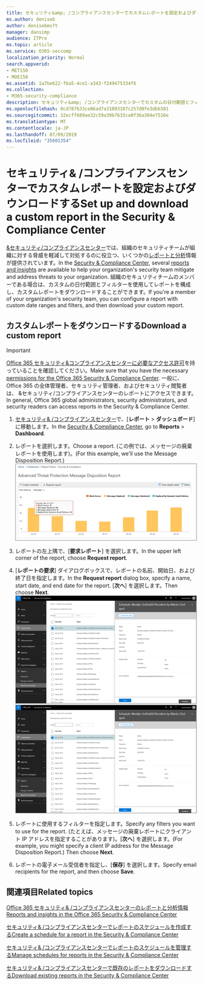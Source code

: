 ```yaml
---
title: セキュリティ&amp; /コンプライアンスセンターでカスタムレポートを設定およびダウンロードする
ms.author: deniseb
author: denisebmsft
manager: dansimp
audience: ITPro
ms.topic: article
ms.service: O365-seccomp
localization_priority: Normal
search.appverid:
- MET150
- MOE150
ms.assetid: 1a7be622-f6a5-4ce1-a343-f249475334f6
ms.collection:
- M365-security-compliance
description: セキュリティ&amp; /コンプライアンスセンターでカスタムの日付範囲とフィルターを使用してレポートを設定およびダウンロードする方法について説明します。
ms.openlocfilehash: 0cd787b33ce86ad7a31093107c257d0fe3dbb381
ms.sourcegitcommit: 32ecff689ae32c59a39b7633ca0f36a304e7516e
ms.translationtype: MT
ms.contentlocale: ja-JP
ms.lasthandoff: 07/09/2019
ms.locfileid: "35601354"
---
```

# <a name="set-up-and-download-a-custom-report-in-the-security-amp-compliance-center"></a><span data-ttu-id="8c702-103">セキュリティ&amp; /コンプライアンスセンターでカスタムレポートを設定およびダウンロードする</span><span class="sxs-lookup"><span data-stu-id="8c702-103">Set up and download a custom report in the Security &amp; Compliance Center</span></span>

<span data-ttu-id="8c702-104">[ &amp;セキュリティ/コンプライアンスセンター](https://protection.office.com)では、組織のセキュリティチームが組織に対する脅威を軽減して対処するのに役立つ、いくつかの[レポートと分析](reports-and-insights-in-security-and-compliance.md)情報が提供されています。</span><span class="sxs-lookup"><span data-stu-id="8c702-104">In the [Security &amp; Compliance Center](https://protection.office.com), several [reports and insights](reports-and-insights-in-security-and-compliance.md) are available to help your organization's security team mitigate and address threats to your organization.</span></span> <span data-ttu-id="8c702-105">組織のセキュリティチームのメンバーである場合は、カスタムの日付範囲とフィルターを使用してレポートを構成し、カスタムレポートをダウンロードすることができます。</span><span class="sxs-lookup"><span data-stu-id="8c702-105">If you're a member of your organization's security team, you can configure a report with custom date ranges and filters, and then download your custom report.</span></span> 
  
## <a name="download-a-custom-report"></a><span data-ttu-id="8c702-106">カスタムレポートをダウンロードする</span><span class="sxs-lookup"><span data-stu-id="8c702-106">Download a custom report</span></span>

> [!IMPORTANT]
> <span data-ttu-id="8c702-107">[Office 365 セキュリティ&amp;コンプライアンスセンターに必要なアクセス許可](permissions-in-the-security-and-compliance-center.md)を持っていることを確認してください。</span><span class="sxs-lookup"><span data-stu-id="8c702-107">Make sure that you have the necessary [permissions for the Office 365 Security &amp; Compliance Center](permissions-in-the-security-and-compliance-center.md).</span></span> <span data-ttu-id="8c702-108">一般に、Office 365 の全体管理者、セキュリティ管理者、およびセキュリティ閲覧者は、 &amp;セキュリティ/コンプライアンスセンターのレポートにアクセスできます。</span><span class="sxs-lookup"><span data-stu-id="8c702-108">In general, Office 365 global administrators, security administrators, and security readers can access reports in the Security &amp; Compliance Center.</span></span> 
  
1. <span data-ttu-id="8c702-109">[セキュリティ&amp; /コンプライアンスセンター](https://protection.office.com)で、[**レポート** \> **ダッシュボード**] に移動します。</span><span class="sxs-lookup"><span data-stu-id="8c702-109">In the [Security &amp; Compliance Center](https://protection.office.com), go to **Reports** \> **Dashboard**.</span></span>
    
2. <span data-ttu-id="8c702-110">レポートを選択します。</span><span class="sxs-lookup"><span data-stu-id="8c702-110">Choose a report.</span></span> <span data-ttu-id="8c702-111">(この例では、メッセージの廃棄レポートを使用します)。</span><span class="sxs-lookup"><span data-stu-id="8c702-111">(For this example, we'll use the Message Disposition Report.)</span></span><br/>![レポートをダウンロードするための要求レポートを選択する](media/b566925d-b9d9-453d-9bdd-f2637c7ba140.png)
  
3. <span data-ttu-id="8c702-113">レポートの左上隅で、[**要求レポート**] を選択します。</span><span class="sxs-lookup"><span data-stu-id="8c702-113">In the upper left corner of the report, choose **Request report**.</span></span>
    
4. <span data-ttu-id="8c702-114">[**レポートの要求**] ダイアログボックスで、レポートの名前、開始日、および終了日を指定します。</span><span class="sxs-lookup"><span data-stu-id="8c702-114">In the **Request report** dialog box, specify a name, start date, and end date for the report.</span></span> <span data-ttu-id="8c702-115">[**次へ**] を選択します。</span><span class="sxs-lookup"><span data-stu-id="8c702-115">Then choose **Next**.</span></span><br/><span data-ttu-id="8c702-116">![セキュリティ&amp; /コンプライアンスセンターで、[レポート\>レポート] を選択してダウンロードします。](media/65e625f5-c98c-49fc-9c1f-8c80ec8308fd.png)</span><span class="sxs-lookup"><span data-stu-id="8c702-116">![In the Security &amp; Compliance Center, choose Reports \> Reports for download](media/65e625f5-c98c-49fc-9c1f-8c80ec8308fd.png)</span></span>
  
5. <span data-ttu-id="8c702-117">レポートに使用するフィルターを指定します。</span><span class="sxs-lookup"><span data-stu-id="8c702-117">Specify any filters you want to use for the report.</span></span> <span data-ttu-id="8c702-118">(たとえば、メッセージの廃棄レポートにクライアント IP アドレスを指定することがあります)。[**次へ**] を選択します。</span><span class="sxs-lookup"><span data-stu-id="8c702-118">(For example, you might specify a client IP address for the Message Disposition Report.) Then choose **Next**.</span></span>
    
6. <span data-ttu-id="8c702-119">レポートの電子メール受信者を指定し、[**保存**] を選択します。</span><span class="sxs-lookup"><span data-stu-id="8c702-119">Specify email recipients for the report, and then choose **Save**.</span></span>
    
## <a name="related-topics"></a><span data-ttu-id="8c702-120">関連項目</span><span class="sxs-lookup"><span data-stu-id="8c702-120">Related topics</span></span>

[<span data-ttu-id="8c702-121">Office 365 セキュリティ&amp; /コンプライアンスセンターのレポートと分析情報</span><span class="sxs-lookup"><span data-stu-id="8c702-121">Reports and insights in the Office 365 Security &amp; Compliance Center</span></span>](reports-and-insights-in-security-and-compliance.md)
  
[<span data-ttu-id="8c702-122">セキュリティ&amp; /コンプライアンスセンターでレポートのスケジュールを作成する</span><span class="sxs-lookup"><span data-stu-id="8c702-122">Create a schedule for a report in the Security &amp; Compliance Center</span></span>](create-a-schedule-for-a-report.md)
  
[<span data-ttu-id="8c702-123">セキュリティ&amp; /コンプライアンスセンターでレポートのスケジュールを管理する</span><span class="sxs-lookup"><span data-stu-id="8c702-123">Manage schedules for reports in the Security &amp; Compliance Center</span></span>](manage-schedules-for-multiple-reports.md)
  
[<span data-ttu-id="8c702-124">セキュリティ&amp; /コンプライアンスセンターで既存のレポートをダウンロードする</span><span class="sxs-lookup"><span data-stu-id="8c702-124">Download existing reports in the Security &amp; Compliance Center</span></span>](download-existing-reports.md)
  


